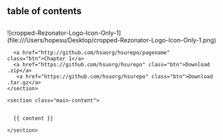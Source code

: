 <html lang="en-us">
  <head>
    <meta charset="UTF-8">
    <title>{{ page.title }}</title>
    <meta name="viewport" content="width=device-width, initial-scale=1">
    <link rel="stylesheet" type="text/css" href="stylesheets/normalize.css" media="screen">
    <link href='https://fonts.googleapis.com/css?family=Open+Sans:400,700' rel='stylesheet' type='text/css'>
    <link rel="stylesheet" type="text/css" href="stylesheets/stylesheet.css" media="screen">
    <link rel="stylesheet" type="text/css" href="stylesheets/github-light.css" media="screen">
  </head>
  <body>
    <section class="page-header">
      <h1 class="project-name">table of contents</h1>
      <h2 class="project-tagline"></h2>
      ![cropped-Rezonator-Logo-Icon-Only-1](file:///Users/hopesu/Desktop/cropped-Rezonator-Logo-Icon-Only-1.png)

      <a href="http://github.com/hsuorg/hsurepo/pagename" class="btn">Chapter 1</a>
      <a href="https://github.com/hsuorg/hsurepo" class="btn">Download .zip</a>
       <a href="https://github.com/hsuorg/hsurepo" class="btn">Download .tar.gz</a>
    </section>

    <section class="main-content">

      
      {{ content }}

    </section>

  
  </body>
</html>
